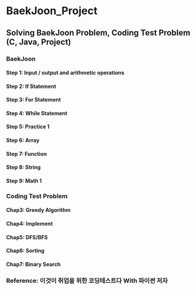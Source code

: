 # BaekJoon_Project
## Solving BaekJoon Problem, Coding Test Problem	(C, Java,  Project)	
### BaekJoon
#### Step 1: Input / output and arithmetic operations
#### Step 2: If Statement
#### Step 3: For Statement
#### Step 4: While Statement
#### Step 5: Practice 1
#### Step 6: Array
#### Step 7: Function
#### Step 8: String
#### Step 9: Math 1
### Coding Test Problem 
#### Chap3: Greedy Algorithm
#### Chap4: Implement
#### Chap5: DFS/BFS
#### Chap6: Sorting
#### Chap7: Binary Search
### Reference: 이것이 취업을 위한 코딩테스트다 With 파이썬 저자 
